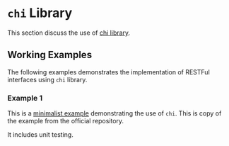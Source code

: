 # `chi` Library

This section discuss the use of [chi library](https://github.com/go-chi/chi).

## Working Examples

The following examples demonstrates the implementation of RESTFul interfaces using `chi` library.

### Example 1

This is a [minimalist example](../examples/chi/ex1/main.go) demonstrating the use of `chi`. This is copy of the example from the official repository.

It includes unit testing.
